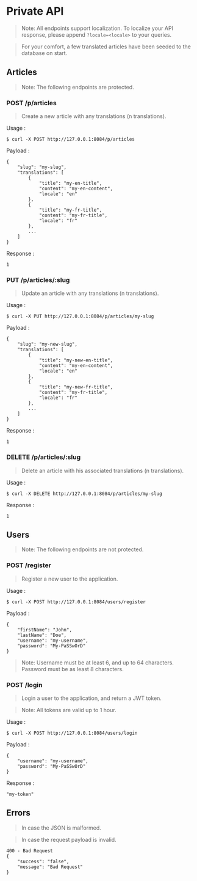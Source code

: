# Private API

> Note: All endpoints support localization. To localize your API response, please append `?locale=<locale>` to your queries.

> For your comfort, a few translated articles have been seeded to the database on start.

## Articles

> Note: The following endpoints are protected.

### POST /p/articles

> Create a new article with any translations (n translations).

Usage :

```
$ curl -X POST http://127.0.0.1:8084/p/articles
```

Payload :

```
{
    "slug": "my-slug",
    "translations": [
        {
            "title": "my-en-title",
            "content": "my-en-content",
            "locale": "en"
        },
        {
            "title": "my-fr-title",
            "content": "my-fr-title",
            "locale": "fr"
        },
        ...
    ]
}
```

Response :

```
1
```

### PUT /p/articles/:slug

> Update an article with any translations (n translations).

Usage :

```
$ curl -X PUT http://127.0.0.1:8084/p/articles/my-slug
```

Payload :

```
{
    "slug": "my-new-slug",
    "translations": [
        {
            "title": "my-new-en-title",
            "content": "my-en-content",
            "locale": "en"
        },
        {
            "title": "my-new-fr-title",
            "content": "my-fr-title",
            "locale": "fr"
        },
        ...
    ]
}
```

Response :

```
1
```

### DELETE /p/articles/:slug

> Delete an article with his associated translations (n translations).

Usage :

```
$ curl -X DELETE http://127.0.0.1:8084/p/articles/my-slug
```

Response :

```
1
```

## Users

> Note: The following endpoints are not protected.

### POST /register

> Register a new user to the application.

Usage :

```
$ curl -X POST http://127.0.0.1:8084/users/register
```

Payload :

```
{
    "firstName": "John",
    "lastName": "Doe",
    "username": "my-username",
    "password": "My-PaSSwOrD"
}
```

> Note: Username must be at least 6, and up to 64 characters. Password must be as least 8 characters.

### POST /login

> Login a user to the application, and return a JWT token.

> Note: All tokens are valid up to 1 hour.

Usage :

```
$ curl -X POST http://127.0.0.1:8084/users/login
```

Payload :

```
{
    "username": "my-username",
    "password": "My-PaSSwOrD"
}
```

Response :

```
"my-token"
```

## Errors

> In case the JSON is malformed.

> In case the request payload is invalid.

```
400 - Bad Request
{
    "success": "false",
    "message": "Bad Request"
}
```